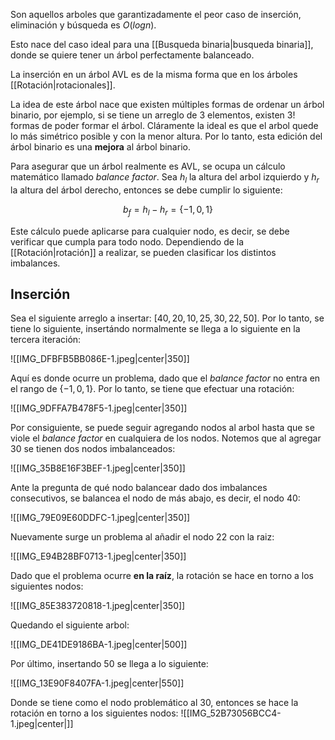 
Son aquellos arboles que garantizadamente el peor caso de inserción, eliminación y búsqueda es $O(log n)$.

Esto nace del caso ideal para una [[Busqueda binaria|busqueda binaria]], donde se quiere tener un árbol perfectamente balanceado. 

La inserción en un árbol AVL es de la misma forma que en los árboles [[Rotación|rotacionales]]. 

La idea de este árbol nace que existen múltiples formas de ordenar un árbol binario, por ejemplo, si se tiene un arreglo de $3$ elementos, existen $3!$ formas de poder formar el árbol. Cláramente la ideal es que el arbol quede lo más simétrico posible y con la menor altura. Por lo tanto, esta edición del árbol binario es una **mejora** al árbol binario.  

Para asegurar que un árbol realmente es AVL, se ocupa un cálculo matemático llamado *balance factor*. Sea $h_l$ la altura del arbol izquierdo y $h_r$ la altura del árbol derecho, entonces se debe cumplir lo siguiente: 

$$b_f = h_l - h_r = \lbrace -1, 0 ,1\rbrace$$ 

Este cálculo puede aplicarse para cualquier nodo, es decir, se debe verificar que cumpla para todo nodo.  Dependiendo de la [[Rotación|rotación]] a realizar, se pueden clasificar los distintos imbalances. 

## Inserción 

Sea el siguiente arreglo a insertar: $[40,20,10,25,30,22,50]$. Por lo tanto, se tiene lo siguiente, insertándo normalmente se llega a lo siguiente en la tercera iteración:

![[IMG_DFBFB5BB086E-1.jpeg|center|350]]

Aquí es donde ocurre un problema, dado que el *balance factor* no entra en el rango de $\lbrace -1,0,1\rbrace$. Por lo tanto, se tiene que efectuar una rotación: 

![[IMG_9DFFA7B478F5-1.jpeg|center|350]]

Por consiguiente, se puede seguir agregando nodos al arbol hasta que se viole el *balance factor* en cualquiera de los nodos. Notemos que al agregar $30$ se tienen dos nodos imbalanceados: 

![[IMG_35B8E16F3BEF-1.jpeg|center|350]]

Ante la pregunta de qué nodo balancear dado dos imbalances consecutivos, se balancea el nodo de más abajo, es decir, el nodo $40$: 

![[IMG_79E09E60DDFC-1.jpeg|center|350]]


Nuevamente surge un problema al añadir el nodo $22$ con la raiz: 

![[IMG_E94B28BF0713-1.jpeg|center|350]]


Dado que el problema ocurre **en la raíz**, la rotación se hace en torno a los siguientes nodos: 

![[IMG_85E383720818-1.jpeg|center|350]]


Quedando el siguiente arbol: 

![[IMG_DE41DE9186BA-1.jpeg|center|500]]


Por último, insertando $50$ se llega a lo siguiente: 

![[IMG_13E90F8407FA-1.jpeg|center|550]]

Donde se tiene como el nodo problemático al $30$, entonces se hace la rotación en torno a los siguientes nodos:
![[IMG_52B73056BCC4-1.jpeg|center|]]